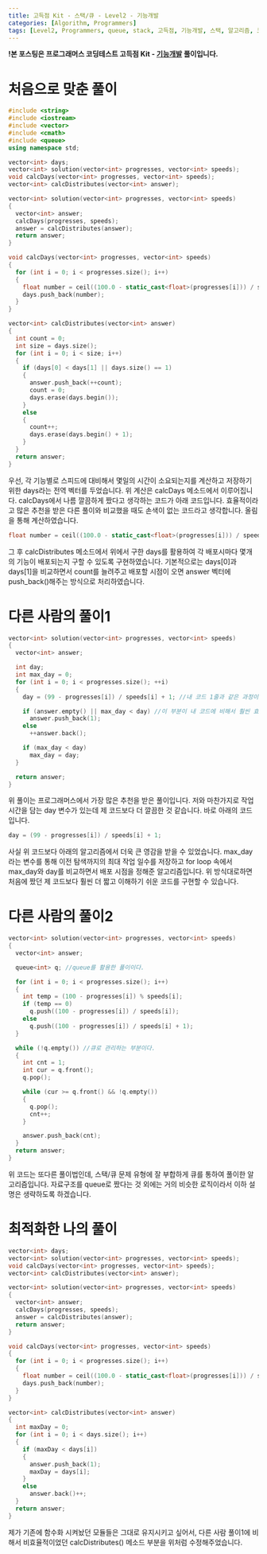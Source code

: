 ```yaml
---
title: 고득점 Kit - 스택/큐 - Level2 - 기능개발
categories: [Algorithm, Programmers]
tags: [Level2, Programmers, queue, stack, 고득점, 기능개발, 스택, 알고리즘, 코딩테스트, 큐, 프로그래머스]
---
```


**!본 포스팅은 프로그래머스 코딩테스트 고득점 Kit - [기능개발](https://programmers.co.kr/learn/courses/30/lessons/42586) 풀이입니다.**

# 처음으로 맞춘 풀이
``` cpp
#include <string>
#include <iostream>
#include <vector>
#include <cmath>
#include <queue>
using namespace std;

vector<int> days;
vector<int> solution(vector<int> progresses, vector<int> speeds);
void calcDays(vector<int> progresses, vector<int> speeds);
vector<int> calcDistributes(vector<int> answer);

vector<int> solution(vector<int> progresses, vector<int> speeds)
{
  vector<int> answer;
  calcDays(progresses, speeds);
  answer = calcDistributes(answer);
  return answer;
}

void calcDays(vector<int> progresses, vector<int> speeds)
{
  for (int i = 0; i < progresses.size(); i++)
  {
    float number = ceil((100.0 - static_cast<float>(progresses[i])) / speeds[i]);
    days.push_back(number);
  }
}

vector<int> calcDistributes(vector<int> answer)
{
  int count = 0;
  int size = days.size();
  for (int i = 0; i < size; i++)
  {
    if (days[0] < days[1] || days.size() == 1)
    {
      answer.push_back(++count);
      count = 0;
      days.erase(days.begin());
    }
    else
    {
      count++;
      days.erase(days.begin() + 1);
    }
  }
  return answer;
}
```
우선, 각 기능별로 스피드에 대비해서 몇일의 시간이 소요되는지를 계산하고 저장하기 위한 days라는 전역 벡터를 두었습니다. 위 계산은 calcDays 메소드에서 이루어집니다. calcDays에서 나름 깔끔하게 짰다고 생각하는 코드가 아래 코드입니다. 효율적이라고 많은 추천을 받은 다른 풀이와 비교했을 때도 손색이 없는 코드라고 생각합니다. 올림을 통해 계산하였습니다.

``` cpp
float number = ceil((100.0 - static_cast<float>(progresses[i])) / speeds[i]);
```

그 후 calcDistributes 메소드에서 위에서 구한 days를 활용하여 각 배포시마다 몇개의 기능이 배포되는지 구할 수 있도록 구현하였습니다. 기본적으로는 days[0]과 days[1]을 비교하면서 count를 늘려주고 배포할 시점이 오면 answer 벡터에 push_back()해주는 방식으로 처리하였습니다.

# 다른 사람의 풀이1
``` cpp
vector<int> solution(vector<int> progresses, vector<int> speeds)
{
  vector<int> answer;

  int day;
  int max_day = 0;
  for (int i = 0; i < progresses.size(); ++i)
  {
    day = (99 - progresses[i]) / speeds[i] + 1; //내 코드 1줄과 같은 과정이지만 이개 더 깔끔하다. 99가 핵심이다.

    if (answer.empty() || max_day < day) //이 부분이 내 코드에 비해서 훨씬 효율적이다. 큰 영감을 얻을 수 있었다.
      answer.push_back(1);
    else
      ++answer.back();

    if (max_day < day)
      max_day = day;
  }

  return answer;
}
```
위 풀이는 프로그래머스에서 가장 많은 추천을 받은 풀이입니다. 저와 마찬가지로 작업 시간을 담는 day 변수가 있는데 제 코드보다 더 깔끔한 것 같습니다. 바로 아래의 코드입니다.

``` cpp
day = (99 - progresses[i]) / speeds[i] + 1;
```

사실 위 코드보다 아래의 알고리즘에서 더욱 큰 영감을 받을 수 있었습니다. max_day라는 변수를 통해 이전 탐색까지의 최대 작업 일수를 저장하고 for loop 속에서 max_day와 day를 비교하면서 배포 시점을 정해준 알고리즘입니다. 위 방식대로하면 처음에 짰던 제 코드보다 훨씬 더 짧고 이해하기 쉬운 코드를 구현할 수 있습니다.

# 다른 사람의 풀이2
``` cpp
vector<int> solution(vector<int> progresses, vector<int> speeds)
{
  vector<int> answer;

  queue<int> q; //queue를 활용한 풀이이다.

  for (int i = 0; i < progresses.size(); i++) 
  {
    int temp = (100 - progresses[i]) % speeds[i];
    if (temp == 0)
      q.push((100 - progresses[i]) / speeds[i]);
    else
      q.push((100 - progresses[i]) / speeds[i] + 1);
  }

  while (!q.empty()) //큐로 관리하는 부분이다.
  {
    int cnt = 1;
    int cur = q.front();
    q.pop();

    while (cur >= q.front() && !q.empty())
    {
      q.pop();
      cnt++;
    }

    answer.push_back(cnt);
  }
  return answer;
}
```

위 코드는 또다른 풀이법인데, 스택/큐 문제 유형에 잘 부합하게 큐를 통하여 풀이한 알고리즘입니다. 자료구조를 queue로 짰다는 것 외에는 거의 비슷한 로직이라서 이하 설명은 생략하도록 하겠습니다.

# 최적화한 나의 풀이
``` cpp
vector<int> days;
vector<int> solution(vector<int> progresses, vector<int> speeds);
void calcDays(vector<int> progresses, vector<int> speeds);
vector<int> calcDistributes(vector<int> answer);

vector<int> solution(vector<int> progresses, vector<int> speeds)
{
  vector<int> answer;
  calcDays(progresses, speeds);
  answer = calcDistributes(answer);
  return answer;
}

void calcDays(vector<int> progresses, vector<int> speeds)
{
  for (int i = 0; i < progresses.size(); i++)
  {
    float number = ceil((100.0 - static_cast<float>(progresses[i])) / speeds[i]);
    days.push_back(number);
  }
}

vector<int> calcDistributes(vector<int> answer)
{
  int maxDay = 0;
  for (int i = 0; i < days.size(); i++)
  {
    if (maxDay < days[i])
    {
      answer.push_back(1);
      maxDay = days[i];
    }
    else
      answer.back()++;
  }
  return answer;
}
```
제가 기존에 함수화 시켜놨던 모듈들은 그대로 유지시키고 싶어서, 다른 사람 풀이1에 비해서 비효율적이었던 calcDistributes() 메소드 부분을 위처럼 수정해주었습니다.  


